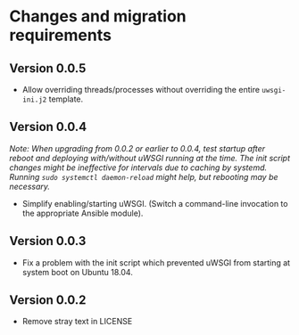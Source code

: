 # Changes and migration requirements

## Version 0.0.5

* Allow overriding threads/processes without overriding the entire `uwsgi-ini.j2`
  template.
## Version 0.0.4

*Note: When upgrading from 0.0.2 or earlier to 0.0.4, test startup after reboot
and deploying with/without uWSGI running at the time.  The init script changes
might be ineffective for intervals due to caching by systemd.  Running
`sudo systemctl daemon-reload` might help, but rebooting may be necessary.*

* Simplify enabling/starting uWSGI.  (Switch a command-line invocation to the
  appropriate Ansible module).

## Version 0.0.3

* Fix a problem with the init script which prevented uWSGI from starting at
  system boot on Ubuntu 18.04.

## Version 0.0.2

* Remove stray text in LICENSE
